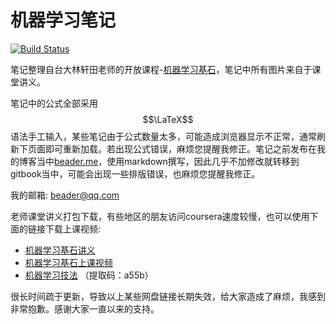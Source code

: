 # 机器学习笔记

[![Build Status](https://travis-ci.org/beader/mlnotebook.svg?branch=master)](https://travis-ci.org/beader/mlnotebook)

笔记整理自台大林轩田老师的开放课程-[机器学习基石](https://www.coursera.org/course/ntumlone)，笔记中所有图片来自于课堂讲义。

笔记中的公式全部采用$$\LaTeX$$语法手工输入，某些笔记由于公式数量太多，可能造成浏览器显示不正常，通常刷新下页面即可重新加载。若出现公式错误，麻烦您提醒我修正。笔记之前发布在我的博客当中[beader.me](http://beader.me)，使用markdown撰写，因此几乎不加修改就转移到gitbook当中，可能会出现一些排版错误，也麻烦您提醒我修正。

我的邮箱:
[beader@qq.com](mailto:beader@qq.com)

老师课堂讲义打包下载，有些地区的朋友访问coursera速度较慢，也可以使用下面的链接下载上课视频:

- [机器学习基石讲义](http://pan.baidu.com/s/1c0rJfjU)
- [机器学习基石上课视频](http://pan.baidu.com/s/1mgt4D3y)
- [机器学习技法](http://yunpan.cn/cALhmAVuRPZjh) （提取码：a55b）

很长时间疏于更新，导致以上某些网盘链接长期失效，给大家造成了麻烦，我感到非常抱歉。感谢大家一直以来的支持。
